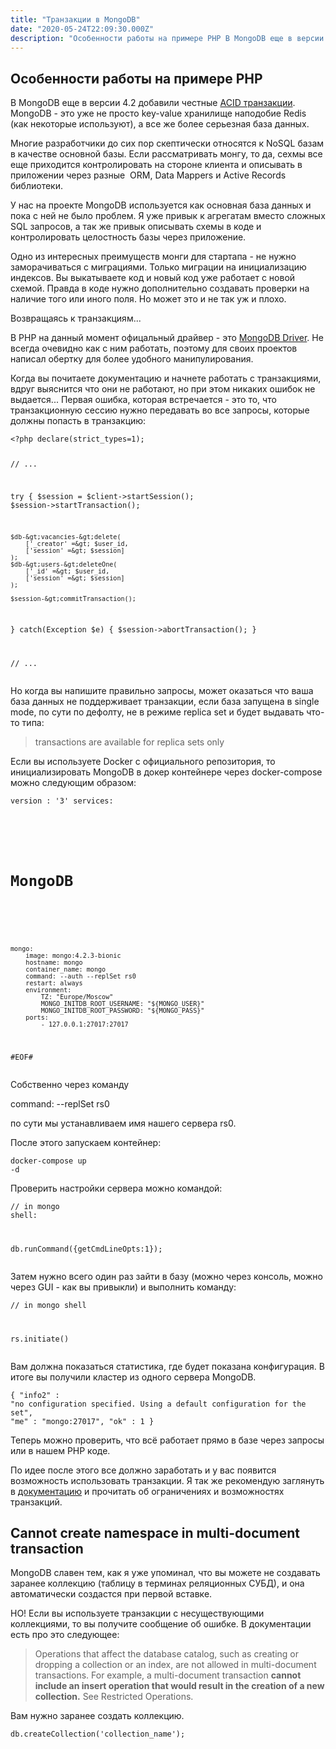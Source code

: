 ```yaml
---
title: "Транзакции в MongoDB"
date: "2020-05-24T22:09:30.000Z"
description: "Особенности работы на примере PHP В MongoDB еще в версии 4.2 добавили честные ACID транзакции [https://ru.wikipedia.org/wiki/ACI"
---
```


<h2 id="-php">Особенности работы на примере PHP</h2><p>В MongoDB еще в версии 4.2 добавили честные <a href="https://ru.wikipedia.org/wiki/ACID">ACID транзакции</a>. MongoDB - это уже не просто key-value хранилище наподобие Redis (как некоторые используют), а все же более серьезная база данных.</p><p>Многие разработчики до сих пор скептически относятся к NoSQL базам в качестве основной базы. Если рассматривать монгу, то да, сехмы все еще приходится контролировать на стороне клиента и описывать в приложении через разные  ORM, Data Mappers и Active Records библиотеки.</p><p>У нас на проекте MongoDB используется как основная база данных и пока с ней не было проблем. Я уже привык к агрегатам вместо сложных SQL запросов, а так же привык описывать схемы в коде и контролировать целостность базы через приложение.</p><p>Одно из интересных преимуществ монги для стартапа - не нужно заморачиваться с миграциями. Только миграции на инициализацию индексов. Вы выкатываете код и новый код уже работает с новой схемой. Правда в коде нужно дополнительно создавать проверки на наличие того или иного поля. Но может это и не так уж и плохо.</p><p>Возвращаясь к транзакциям...</p><p>В PHP на данный момент офицальный драйвер - это <a href="https://www.php.net/manual/ru/set.mongodb.php">MongoDB Driver</a>. Не всегда очевидно как с ним работать, поэтому для своих проектов написал обертку для более удобного манипулирования.</p><p>Когда вы почитаете документацию и начнете работать с транзакциями, вдруг выяснится что они не работают, но при этом никаких ошибок не выдается... Первая ошибка, которая встречается - это то, что транзакционную сессию нужно передавать во все запросы, которые должны попасть в транзакцию:</p><pre><code class="language-php">&lt;?php declare(strict_types=1);

// ...

try
{
	$session = $client-&gt;startSession();
	$session-&gt;startTransaction();

	$db-&gt;vacancies-&gt;delete(
		['_creator' =&gt; $user_id,
		['session' =&gt; $session]
	);
	$db-&gt;users-&gt;deleteOne(
		['_id' =&gt; $user_id,
		['session' =&gt; $session]
	);

	$session-&gt;commitTransaction();
}
catch(Exception $e)
{
	$session-&gt;abortTransaction();
}

// ...</code></pre><p>Но когда вы напишите правильно запросы, может оказаться что ваша база данных не поддерживает транзакции, если база запущена в single mode, по сути по дефолту, не в режиме replica set и будет выдавать что-то типа:</p><blockquote>transactions are available for replica sets only</blockquote><p>Если вы используете Docker с официального репозитория, то инициализировать MongoDB в докер контейнере через docker-compose можно следующим образом:</p><pre><code class="language-bash">version : '3'
services:

#
# MongoDB
#
    mongo:
        image: mongo:4.2.3-bionic
        hostname: mongo
        container_name: mongo
        command: --auth --replSet rs0
        restart: always
        environment:
            TZ: "Europe/Moscow"
            MONGO_INITDB_ROOT_USERNAME: "${MONGO_USER}"
            MONGO_INITDB_ROOT_PASSWORD: "${MONGO_PASS}"
        ports:
            - 127.0.0.1:27017:27017

#EOF#</code></pre><p>Собственно через команду</p><p>command: --replSet rs0</p><p>по сути мы устанавливаем имя нашего сервера rs0.</p><p>После этого запускаем контейнер:</p><pre><code class="language-bash">docker-compose up -d</code></pre><p>Проверить настройки сервера можно командой:</p><pre><code class="language-javascript">// in mongo shell:

db.runCommand({getCmdLineOpts:1});</code></pre><p>Затем нужно всего один раз зайти в базу (можно через консоль, можно через GUI - как вы привыкли) и выполнить команду:</p><pre><code class="language-javascript">// in mongo shell

rs.initiate()</code></pre><p>Вам должна показаться статистика, где будет показана конфигурация. В итоге вы получили кластер из одного сервера MongoDB.</p><pre><code class="language-javascript">{
 "info2" : "no configuration specified. Using a default configuration for the set",
 "me" : "mongo:27017",
 "ok" : 1
}</code></pre><p>Теперь можно проверить, что всё работает прямо в базе через запросы или в нашем PHP коде.</p><p>По идее после этого все должно заработать и у вас появится возможность использовать транзакции. Я так же рекомендую заглянуть в <a href="https://docs.mongodb.com/master/core/transactions/">документацию</a> и прочитать об ограничениях и возможностях транзакций.</p><h2 id="cannot-create-namespace-in-multi-document-transaction">Cannot create namespace in multi-document transaction</h2><p>MongoDB славен тем, как я уже упоминал, что вы можете не создавать заранее коллекцию (таблицу в терминах реляционных СУБД), и она автоматически создастся при первой вставке.</p><p>НО! Если вы используете транзакции с несуществующими коллекциями, то вы получите сообщение об ошибке. В документации есть про это следующее:</p><blockquote>Operations that affect the database catalog, such as creating or dropping a collection or an index, are not allowed in multi-document transactions. For example, a multi-document transaction <strong>cannot include an insert operation that would result in the creation of a new collection.</strong> See Restricted Operations.</blockquote><p>Вам нужно заранее создать коллекцию.</p><pre><code class="language-javascript">db.createCollection('collection_name');</code></pre>

